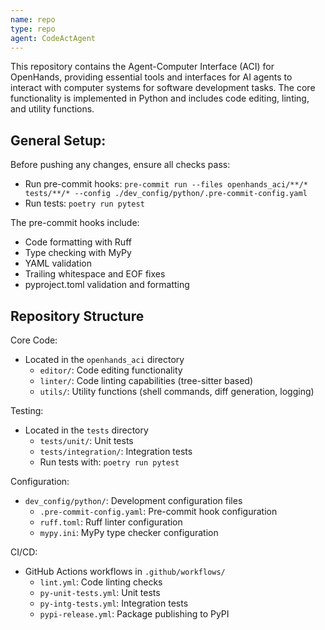 ```yaml
---
name: repo
type: repo
agent: CodeActAgent
---
```


This repository contains the Agent-Computer Interface (ACI) for OpenHands, providing essential tools and interfaces for AI agents to interact with computer systems for software development tasks. The core functionality is implemented in Python and includes code editing, linting, and utility functions.

## General Setup:

Before pushing any changes, ensure all checks pass:
* Run pre-commit hooks: `pre-commit run --files openhands_aci/**/* tests/**/* --config ./dev_config/python/.pre-commit-config.yaml`
* Run tests: `poetry run pytest`

The pre-commit hooks include:
- Code formatting with Ruff
- Type checking with MyPy
- YAML validation
- Trailing whitespace and EOF fixes
- pyproject.toml validation and formatting

## Repository Structure
Core Code:
- Located in the `openhands_aci` directory
  - `editor/`: Code editing functionality
  - `linter/`: Code linting capabilities (tree-sitter based)
  - `utils/`: Utility functions (shell commands, diff generation, logging)

Testing:
- Located in the `tests` directory
  - `tests/unit/`: Unit tests
  - `tests/integration/`: Integration tests
  - Run tests with: `poetry run pytest`

Configuration:
- `dev_config/python/`: Development configuration files
  - `.pre-commit-config.yaml`: Pre-commit hook configuration
  - `ruff.toml`: Ruff linter configuration
  - `mypy.ini`: MyPy type checker configuration

CI/CD:
- GitHub Actions workflows in `.github/workflows/`
  - `lint.yml`: Code linting checks
  - `py-unit-tests.yml`: Unit tests
  - `py-intg-tests.yml`: Integration tests
  - `pypi-release.yml`: Package publishing to PyPI